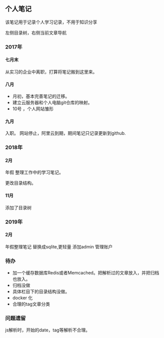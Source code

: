 ## 个人笔记

该笔记用于记录个人学习记录，不用于知识分享

左侧目录树，右侧当前文章导航

### 2017年

#### 七月末 

从实习的企业中离职，打算将笔记搬到这里来。

#### 八月
* 月初，基本完善笔记的迁移。
* 建立云服务器和个人电脑git仓库的映射。
* 10号 ，个人网站雏形

#### 九月

入职。
网站停止，阿里云到期，期间笔记只记录更新到github.


### 2018年

#### 2月

年假 整理工作中的学习笔记。

更改目录结构。

#### 11月

添加了目录树


### 2019年
#### 2月
年假整理笔记
替换成sqlite,更轻量
添加admin 管理账户

### 待办

* 加一个缓存数据库Redis或者Memcached。把解析过的文章放入，并把归档也放入。
* 归档没做
* 具体栏目下的目录结构没做。 
* docker 化
* 合理的tag文章分类


### 问题遗留
js解析时，开始的date，tag等解析不合理。
